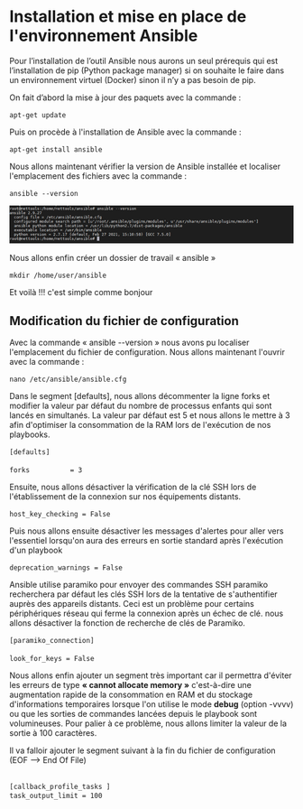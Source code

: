 # Installation et mise en place de l'environnement Ansible

Pour l’installation de l’outil Ansible nous aurons un seul prérequis qui est l’installation de pip (Python package manager) si on souhaite le faire dans un environnement virtuel (Docker) sinon il n’y a pas besoin de pip.

On fait d’abord la mise à jour des paquets avec la commande :

```
apt-get update

```
Puis on procède à l'installation de Ansible avec la commande :

```
apt-get install ansible

```

Nous allons maintenant vérifier la version de Ansible installée et localiser l'emplacement des fichiers avec la commande :

```
ansible --version

```
![version](./images/version.png)

Nous allons enfin créer un dossier de travail « ansible » 

```
mkdir /home/user/ansible

```

Et voilà !!! c'est simple comme bonjour  


## Modification du fichier de configuration

Avec la commande « ansible --version » nous avons pu localiser l'emplacement du fichier de configuration. Nous allons maintenant l'ouvrir avec la commande :

```
nano /etc/ansible/ansible.cfg

```

Dans le segment [defaults], nous allons décommenter la ligne forks et modifier la valeur par défaut du nombre de processus enfants qui sont lancés en simultanés. La valeur par défaut est 5 et nous allons le mettre à 3 afin d'optimiser la consommation de la RAM lors de l'exécution de nos playbooks.

```
[defaults]

forks          = 3

```

Ensuite, nous allons désactiver la vérification de la clé SSH lors de l'établissement de la connexion sur nos équipements distants.

```
host_key_checking = False

```

Puis nous allons ensuite désactiver les messages d'alertes pour aller vers l'essentiel lorsqu'on aura des erreurs en sortie standard après l'exécution d'un playbook

```
deprecation_warnings = False

```

Ansible utilise paramiko pour envoyer des commandes SSH
paramiko recherchera par défaut les clés SSH lors de la tentative de s'authentifier auprès des appareils distants. Ceci est un problème pour certains périphériques réseau qui ferme la connexion après un échec de clé. nous allons désactiver la fonction de recherche de clés de Paramiko.

```
[paramiko_connection]

look_for_keys = False

```

Nous allons enfin ajouter un segment très important car il permettra d'éviter les erreurs de type **« cannot allocate memory »** c'est-à-dire une augmentation rapide de la consommation en RAM et du stockage d'informations temporaires lorsque l'on utilise le mode **debug** (option -vvvv) ou que les sorties de commandes lancées depuis le playbook sont volumineuses. Pour palier à ce problème, nous allons limiter la valeur de la sortie à 100 caractères. 

Il va falloir ajouter le segment suivant à la fin du fichier de configuration (EOF --> End Of File)

```

[callback_profile_tasks ]
task_output_limit = 100

```







